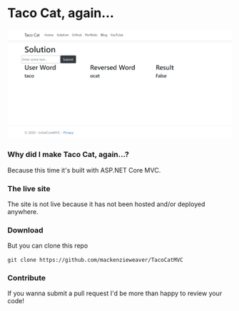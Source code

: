 # Taco Cat, again...

![Home page](https://github.com/mackenzieweaver/InitialCoreMVC/blob/main/InitialCoreMVC/tacocatmvc.png)

### Why did I make Taco Cat, again...?

Because this time it's built with ASP.NET Core MVC.

### The live site

The site is not live because it has not been hosted and/or deployed anywhere.

### Download 

But you can clone this repo

`git clone https://github.com/mackenzieweaver/TacoCatMVC`

### Contribute

If you wanna submit a pull request I'd be more than happy to review your code!
